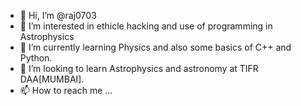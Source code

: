 - 👋 Hi, I’m @raj0703
- 👀 I’m interested in ethicle hacking and use of programming in Astrophysics
- 🌱 I’m currently learning Physics and also some basics of C++ and Python.
- 💞️ I’m looking to learn Astrophysics and astronomy at TIFR DAA[MUMBAI].
- 📫 How to reach me ...

<!---
raj0703/raj0703 is a ✨ special ✨ repository because its `README.md` (this file) appears on your GitHub profile.
You can click the Preview link to take a look at your changes.
--->
